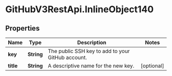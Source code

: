 # GitHubV3RestApi.InlineObject140

## Properties

Name | Type | Description | Notes
------------ | ------------- | ------------- | -------------
**key** | **String** | The public SSH key to add to your GitHub account. | 
**title** | **String** | A descriptive name for the new key. | [optional] 


